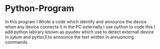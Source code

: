 # Python-Program
In this program I Wrote a code which identify and announce the device when any device connects it in the PC externally.I use python to code this I add python labirary known as pyudev which use to detect externall device in sytum and pyttsx3 to announce the text written in annuoncing commands.
